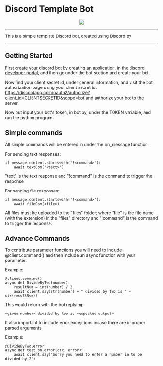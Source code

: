 # Discord Template Bot
<p align="center">
	<img src="https://img.shields.io/badge/Made%20with-Python-yellow.svg" />
</p>

---

This is a simple template Discord bot, created using Discord.py

---

## Getting Started
First create your discord bot by creating an application, in the [discord developer portal](https://discordapp.com/developers/applications/), and then go under the bot section and create your bot.

Now find your client secret id, under general information, and visit the bot authorization page using your client secret id: https://discordapp.com/oauth2/authorize?client_id=CLIENTSECRETID&scope=bot and authorize your bot to the server.

Now put input your bot's token, in bot.py, under the TOKEN variable, and run the python program.

## Simple commands
All simple commands will be entered in under the on_message function.

For sending text responses:
```
if message.content.startswith('!<command>'):
    await textCom('<text>')
```

"text" is the text response and "!command" is the command to trigger the response

For sending file responses:
```
if message.content.startswith('!<command>'):
    await fileCom(<file>)
```

All files must be uploaded to the "files" folder; where "file" is the file name (with the extension) in the "files" directory and "!command" is the command to trigger the response.

## Advance Commands
To contribute parameter functions you will need to include @client.command() and then include an async function with your parameter.

Example:
```
@client.command()
async def DivideByTwo(number):
    resultNum = int(number) / 2
    await client.say(str(number) + " divided by two is " + str(resultNum))
```

This would return with the bot replying:
```
<given number> divided by two is <expected output>
```

It also important to include error exceptions incase there are improper parsed arguments

Example:
```
@DivideByTwo.error
async def test_on_error(ctx, error):
	await client.say("Sorry you need to enter a number in to be divided by 2")
```
